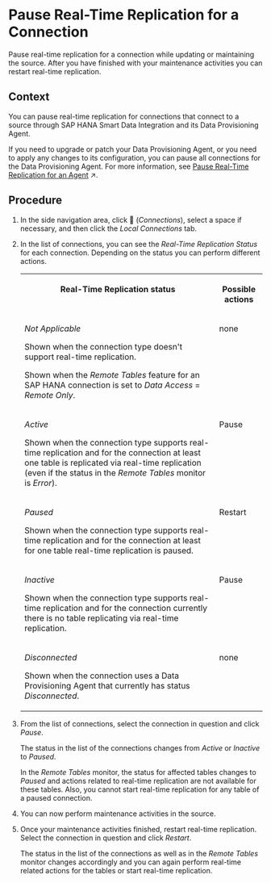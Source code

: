 <!-- loioa11f2441b840405c91918de757589097 -->

<link rel="stylesheet" type="text/css" href="../css/sap-icons.css"/>

# Pause Real-Time Replication for a Connection

Pause real-time replication for a connection while updating or maintaining the source. After you have finished with your maintenance activities you can restart real-time replication.



<a name="loioa11f2441b840405c91918de757589097__context_kg3_ppt_y4b"/>

## Context

You can pause real-time replication for connections that connect to a source through SAP HANA Smart Data Integration and its Data Provisioning Agent.

If you need to upgrade or patch your Data Provisioning Agent, or you need to apply any changes to its configuration, you can pause all connections for the Data Provisioning Agent. For more information, see [Pause Real-Time Replication for an Agent](https://help.sap.com/viewer/935116dd7c324355803d4b85809cec97/DEV_CURRENT/en-US/dac31a5e96cb41cf98383668d01d22cc.html "For a selected SAP HANA Smart Data Integration Data Provisioning Agent, you can pause real-time replication for the connections that use the agent while applying changes to it, such as configuration changes or applying patches. After you have finished your agent changes, you can restart real-time replication.") :arrow_upper_right:.



## Procedure

1.  In the side navigation area, click <span class="FPA-icons"></span> \(*Connections*\), select a space if necessary, and then click the *Local Connections* tab.

2.  In the list of connections, you can see the *Real-Time Replication Status* for each connection. Depending on the status you can perform different actions.


    <table>
    <tr>
    <th valign="top">

    Real-Time Replication status
    
    </th>
    <th valign="top">

    Possible actions
    
    </th>
    </tr>
    <tr>
    <td valign="top">
    
    *Not Applicable*

    Shown when the connection type doesn't support real-time replication.

    Shown when the *Remote Tables* feature for an SAP HANA connection is set to *Data Access* = *Remote Only*.
    
    </td>
    <td valign="top">
    
    none
    
    </td>
    </tr>
    <tr>
    <td valign="top">
    
    *Active*

    Shown when the connection type supports real-time replication and for the connection at least one table is replicated via real-time replication \(even if the status in the *Remote Tables* monitor is *Error*\).
    
    </td>
    <td valign="top">
    
    Pause
    
    </td>
    </tr>
    <tr>
    <td valign="top">
    
    *Paused*

    Shown when the connection type supports real-time replication and for the connection at least for one table real-time replication is paused.
    
    </td>
    <td valign="top">
    
    Restart
    
    </td>
    </tr>
    <tr>
    <td valign="top">
    
    *Inactive*

    Shown when the connection type supports real-time replication and for the connection currently there is no table replicating via real-time replication.
    
    </td>
    <td valign="top">
    
    Pause
    
    </td>
    </tr>
    <tr>
    <td valign="top">
    
    *Disconnected*

    Shown when the connection uses a Data Provisioning Agent that currently has status *Disconnected*.
    
    </td>
    <td valign="top">
    
    none
    
    </td>
    </tr>
    </table>
    
3.  From the list of connections, select the connection in question and click *Pause*.

    The status in the list of the connections changes from *Active* or *Inactive* to *Paused*.

    In the *Remote Tables* monitor, the status for affected tables changes to *Paused* and actions related to real-time replication are not available for these tables. Also, you cannot start real-time replication for any table of a paused connection.

4.  You can now perform maintenance activities in the source.

5.  Once your maintenance activities finished, restart real-time replication. Select the connection in question and click *Restart*.

    The status in the list of the connections as well as in the *Remote Tables* monitor changes accordingly and you can again perform real-time related actions for the tables or start real-time replication.



